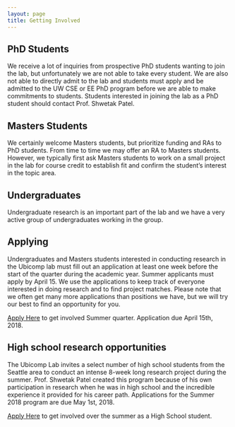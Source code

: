 ```yaml
---
layout: page
title: Getting Involved
---
```


## PhD Students
We receive a lot of inquiries from prospective PhD students wanting to join the lab, but unfortunately we are not able to take every student. We are also not able to directly admit to the lab and students must apply and be admitted to the UW CSE or EE PhD program before we are able to make commitments to students. Students interested in joining the lab as a PhD student should contact Prof. Shwetak Patel.

## Masters Students
We certainly welcome Masters students, but prioritize funding and RAs to PhD students. From time to time we may offer an RA to Masters students. However, we typically first ask Masters students to work on a small project in the lab for course credit to establish fit and confirm the student’s interest in the topic area. 

## Undergraduates
Undergraduate research is an important part of the lab and we have a very active group of undergraduates working in the group. 

## Applying
Undergraduates and Masters students interested in conducting research in the Ubicomp lab must fill out an application at least one week before the start of the quarter during the academic year. Summer applicants must apply by April 15. We use the applications to keep track of everyone interested in doing research and to find project matches. Please note that we often get many more applications than positions we have, but we will try our best to find an opportunity for you.

<!--<a href="http://www.surveygizmo.com/s3/4121925/UbiComp-Lab-Research-Application-Spring-2018">Apply Here</a> to get involved Spring quarter. Application due March 19th, 2018.-->
<a href="http://www.surveygizmo.com/s3/4121883/UbiComp-Lab-Research-Application-Summer-2018">Apply Here</a> to get involved Summer quarter. Application due April 15th, 2018.


## High school research opportunities 
The Ubicomp Lab invites a select number of high school students from the Seattle area to conduct an intense 8-week long research project during the summer.  Prof. Shwetak Patel created this program because of his own participation in research when he was in high school and the incredible experience it provided for his career path.  Applications for the Summer 2018 program are due May 1st, 2018.

<a href="http://www.surveygizmo.com/s3/4210024/UbiComp-Lab-High-School-Research-Application-Summer-2018">Apply Here</a> to get involved over the summer as a High School student.